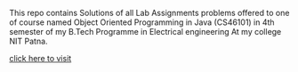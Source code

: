 This repo contains Solutions of all Lab Assignments problems offered to one of course named Object Oriented Programming in Java (CS46101)
in 4th semester of my B.Tech Programme in Electrical engineering At my college NIT Patna.

<a href="https://srvcsc.github.io/CS46101/">click here to visit</a>
